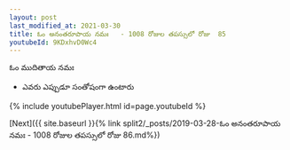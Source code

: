 ```yaml
---
layout: post
last_modified_at: 2021-03-30
title: ఓం అనంతరూపాయ నమః   - 1008 రోజుల తపస్సులో రోజు  85
youtubeId: 9KDxhvD0Wc4
---
```

 
 
 ఓం ముదితాయ నమః  
 
 -  ఎవరు ఎప్పుడూ సంతోషంగా ఉంటారు 
 
  
 
  
 
 
 
 
 
 


{% include youtubePlayer.html id=page.youtubeId %}
 
[Next]({{ site.baseurl }}{% link  split2/_posts/2019-03-28-ఓం అనంతరూపాయ నమః   - 1008 రోజుల తపస్సులో రోజు  86.md%})
 
